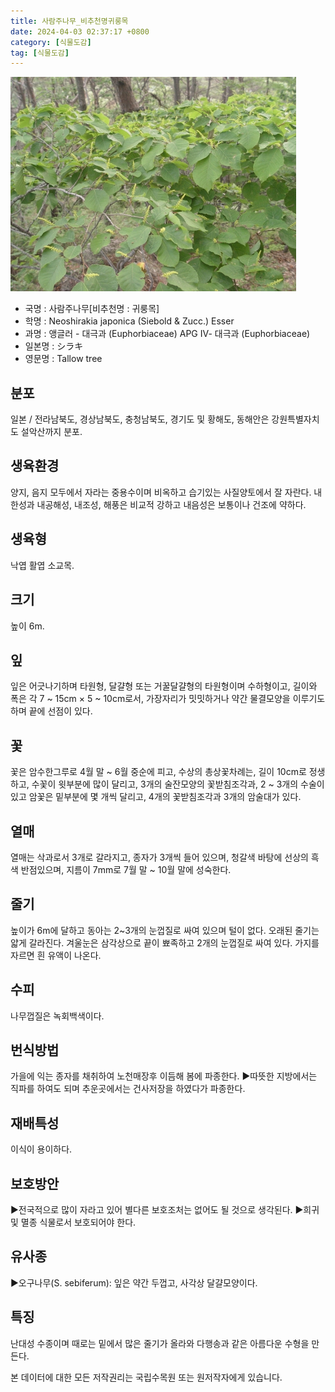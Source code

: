 ```yaml
---
title: 사람주나무_비추천명귀룽목
date: 2024-04-03 02:37:17 +0800
category: [식물도감]
tag: [식물도감]
---
```




![사람주나무[비추천명 : 귀룽목]](/assets/img/fileUpload/plants/basic/Euphorbiaceae/Sapium/2035/2035_12_th2.jpg)
- 국명 : 사람주나무[비추천명 : 귀룽목]
- 학명 : Neoshirakia japonica (Siebold & Zucc.) Esser
- 과명 : 앵글러 - 대극과 (Euphorbiaceae) APG Ⅳ- 대극과 (Euphorbiaceae)
- 일본명 : シラキ
- 영문명 : Tallow tree


## 분포
일본 / 전라남북도, 경상남북도, 충청남북도, 경기도 및 황해도, 동해안은 강원특별자치도 설악산까지 분포.
## 생육환경
양지, 음지 모두에서 자라는 중용수이며 비옥하고 습기있는 사질양토에서 잘 자란다. 내한성과 내공해성, 내조성, 해풍은 비교적 강하고 내음성은 보통이나 건조에 약하다.
## 생육형
낙엽 활엽 소교목. 
## 크기
높이 6m.
## 잎
잎은 어긋나기하며 타원형, 달걀형 또는 거꿀달걀형의 타원형이며 수하형이고, 길이와 폭은 각 7 ~ 15cm × 5 ~ 10cm로서, 가장자리가 밋밋하거나 약간 물결모양을 이루기도 하며 끝에 선점이 있다. 
## 꽃
꽃은 암수한그루로 4월 말 ~ 6월 중순에 피고, 수상의 총상꽃차례는, 길이 10cm로 정생하고, 수꽃이 윗부분에 많이 달리고, 3개의 술잔모양의 꽃받침조각과,  2 ~ 3개의 수술이 있고 암꽃은 밑부분에 몇 개씩 달리고, 4개의 꽃받침조각과 3개의 암술대가 있다.
## 열매
열매는 삭과로서 3개로 갈라지고, 종자가 3개씩 들어 있으며, 청갈색 바탕에 선상의 흑색 반점있으며, 지름이 7mm로 7월 말 ~ 10월 말에 성숙한다.
## 줄기
높이가 6m에 달하고 동아는 2~3개의 눈껍질로 싸여 있으며 털이 없다. 오래된 줄기는 얇게 갈라진다. 겨울눈은 삼각상으로 끝이 뾰족하고 2개의 눈껍질로 싸여 있다. 가지를 자르면 흰 유액이 나온다.
## 수피
나무껍질은 녹회백색이다.
## 번식방법
가을에 익는 종자를 채취하여 노천매장후 이듬해 봄에 파종한다.
▶따뜻한 지방에서는 직파를 하여도 되며 추운곳에서는 건사저장을 하였다가 파종한다.
## 재배특성
이식이 용이하다.
## 보호방안
▶전국적으로 많이 자라고 있어 별다른 보호조처는 없어도 될 것으로 생각된다.
▶희귀 및 멸종 식물로서 보호되어야 한다.
## 유사종
▶오구나무(S. sebiferum): 잎은 약간 두껍고, 사각상 달걀모양이다.
## 특징
난대성 수종이며 때로는 밑에서 많은 줄기가 올라와 다행송과 같은 아름다운 수형을 만든다.






본 데이터에 대한 모든 저작권리는 국립수목원 또는 원저작자에게 있습니다.
